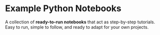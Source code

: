 # Example Python Notebooks

A collection of **ready-to-run notebooks** that act as step-by-step tutorials.  
Easy to run, simple to follow, and ready to adapt for your own projects.